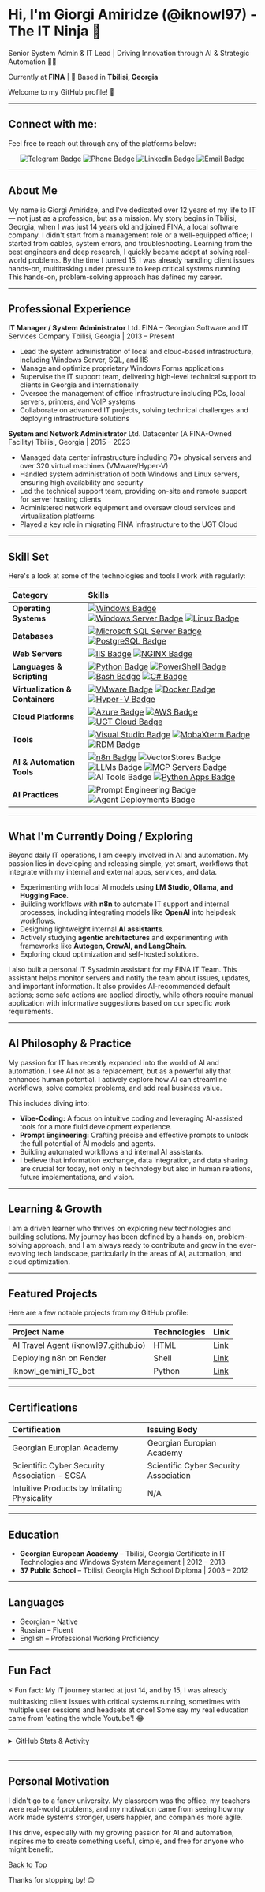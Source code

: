 # Hi, I'm Giorgi Amiridze (@iknowl97) - The IT Ninja 🥷

Senior System Admin & IT Lead | Driving Innovation through AI & Strategic Automation 🤖🚀

Currently at **FINA** | 📍 Based in **Tbilisi, Georgia**

Welcome to my GitHub profile! 👋

---

## Connect with me:

Feel free to reach out through any of the platforms below:

<p align="center">
  <a href="https://t.me/iknowl1" target="_blank"><img src="https://img.shields.io/badge/-iknowl1-afeeee?style=for-the-badge&logo=telegram&logoColor=white" alt="Telegram Badge"/></a>
  <a href="tel:+995577250239"><img src="https://img.shields.io/badge/-+995%20577%2025--02--39-98fb98?style=for-the-badge&logo=whatsapp&logoColor=white" alt="Phone Badge"/></a>
  <a href="https://www.linkedin.com/in/gioamiridze/" target="_blank"><img src="https://img.shields.io/badge/-Giorgi%20Amiridze-a7c7e4?style=for-the-badge&logo=linkedin&logoColor=white" alt="LinkedIn Badge"/></a>
  <a href="mailto:gioamiridze@live.com"><img src="https://img.shields.io/badge/-gioamiridze@live.com-ffb6c1?style=for-the-badge&logo=gmail&logoColor=white" alt="Email Badge"/></a>
</p>

---

## About Me

My name is Giorgi Amiridze, and I've dedicated over 12 years of my life to IT — not just as a profession, but as a mission. My story begins in Tbilisi, Georgia, when I was just 14 years old and joined FINA, a local software company. I didn't start from a management role or a well-equipped office; I started from cables, system errors, and troubleshooting. Learning from the best engineers and deep research, I quickly became adept at solving real-world problems. By the time I turned 15, I was already handling client issues hands-on, multitasking under pressure to keep critical systems running. This hands-on, problem-solving approach has defined my career.

---

## Professional Experience

**IT Manager / System Administrator**
Ltd. FINA – Georgian Software and IT Services Company
Tbilisi, Georgia | 2013 – Present

- Lead the system administration of local and cloud-based infrastructure, including Windows Server, SQL, and IIS
- Manage and optimize proprietary Windows Forms applications
- Supervise the IT support team, delivering high-level technical support to clients in Georgia and internationally
- Oversee the management of office infrastructure including PCs, local servers, printers, and VoIP systems
- Collaborate on advanced IT projects, solving technical challenges and deploying infrastructure solutions

**System and Network Administrator**
Ltd. Datacenter (A FINA-Owned Facility)
Tbilisi, Georgia | 2015 – 2023

- Managed data center infrastructure including 70+ physical servers and over 320 virtual machines (VMware/Hyper-V)
- Handled system administration of both Windows and Linux servers, ensuring high availability and security
- Led the technical support team, providing on-site and remote support for server hosting clients
- Administered network equipment and oversaw cloud services and virtualization platforms
- Played a key role in migrating FINA infrastructure to the UGT Cloud

---

## Skill Set

Here's a look at some of the technologies and tools I work with regularly:

| Category                        | Skills                                                                                                                                                                                                                                                                                                                                                                                                                                                                                                                                                                                                                                                                                                                                                                                                                                                                                                                   |
| :------------------------------ | :----------------------------------------------------------------------------------------------------------------------------------------------------------------------------------------------------------------------------------------------------------------------------------------------------------------------------------------------------------------------------------------------------------------------------------------------------------------------------------------------------------------------------------------------------------------------------------------------------------------------------------------------------------------------------------------------------------------------------------------------------------------------------------------------------------------------------------------------------------------------------------------------------------------------- |
| **Operating Systems**           | <a href="https://www.microsoft.com/en-us/windows/" target="_blank"><img src="https://img.shields.io/badge/-Windows-a7c7e4?style=for-the-badge&logo=windows&logoColor=white" alt="Windows Badge"/></a> <a href="https://docs.microsoft.com/en-us/windows-server/" target="_blank"><img src="https://img.shields.io/badge/-Windows%20Server-a7c7e4?style=for-the-badge&logo=windows%20server&logoColor=white" alt="Windows Server Badge"/></a> <a href="https://www.linux.org/" target="_blank"><img src="https://img.shields.io/badge/-Linux-ffffb3?style=for-the-badge&logo=linux&logoColor=black" alt="Linux Badge"/></a>                                                                                                                                                                                                                                                                                               |
| **Databases**                   | <a href="https://www.microsoft.com/en-us/sql-server/" target="_blank"><img src="https://img.shields.io/badge/-SQL%20Server-ffb6c1?style=for-the-badge&logo=microsoft%20sql%20server&logoColor=white" alt="Microsoft SQL Server Badge"/></a> <a href="https://www.postgresql.org/" target="_blank"><img src="https://img.shields.io/badge/-PostgreSQL-b3ffb3?style=for-the-badge&logo=postgresql&logoColor=white" alt="PostgreSQL Badge"/></a>                                                                                                                                                                                                                                                                                                                                                                                                                                                                            |
| **Web Servers**                 | <a href="https://www.iis.net/" target="_blank"><img src="https://img.shields.io/badge/-IIS-ffffb3?style=for-the-badge&logo=iis&logoColor=black" alt="IIS Badge"/></a> <a href="https://www.nginx.com/" target="_blank"><img src="https://img.shields.io/badge/-NGINX-ffd8b1?style=for-the-badge&logo=nginx&logoColor=white" alt="NGINX Badge"/></a>                                                                                                                                                                                                                                                                                                                                                                                                                                                                                                                                                                      |
| **Languages & Scripting**       | <a href="https://www.python.org/" target="_blank"><img src="https://img.shields.io/badge/-Python-98fb98?style=for-the-badge&logo=python&logoColor=white" alt="Python Badge"/></a> <a href="https://docs.microsoft.com/en-us/powershell/" target="_blank"><img src="https://img.shields.io/badge/-PowerShell-a7c7e4?style=for-the-badge&logo=powershell&logoColor=white" alt="PowerShell Badge"/></a> <a href="https://www.gnu.org/software/bash/" target="_blank"><img src="https://img.shields.io/badge/-Bash-98fb98?style=for-the-badge&logo=gnu-bash&logoColor=white" alt="Bash Badge"/></a> <a href="https://docs.microsoft.com/en-us/dotnet/csharp/" target="_blank"><img src="https://img.shields.io/badge/-C%23-98fb98?style=for-the-badge&logo=c-sharp&logoColor=white" alt="C# Badge"/></a>                                                                                                                     |
| **Virtualization & Containers** | <a href="https://www.vmware.com/" target="_blank"><img src="https://img.shields.io/badge/-VMware-d3b5e5?style=for-the-badge&logo=vmware&logoColor=white" alt="VMware Badge"/></a> <a href="https://www.docker.com/" target="_blank"><img src="https://img.shields.io/badge/-Docker-a7c7e4?style=for-the-badge&logo=docker&logoColor=white" alt="Docker Badge"/></a> <a href="https://learn.microsoft.com/en-us/virtualization/hyper-v-on-windows/" target="_blank"><img src="https://img.shields.io/badge/-Hyper--V-d3b5e5?style=for-the-badge&logo=hyperv&logoColor=white" alt="Hyper-V Badge"/></a>                                                                                                                                                                                                                                                                                                                    |
| **Cloud Platforms**             | <a href="https://azure.microsoft.com/" target="_blank"><img src="https://img.shields.io/badge/-Azure-a7c7e4?style=for-the-badge&logo=microsoft-azure&logoColor=white" alt="Azure Badge"/></a> <a href="https://aws.amazon.com/" target="_blank"><img src="https://img.shields.io/badge/-AWS-ffffb3?style=for-the-badge&logo=amazon-aws&logoColor=black" alt="AWS Badge"/></a> <a href="https://ugtcloud.ge/" target="_blank"><img src="https://img.shields.io/badge/-UGT%20Cloud-d3b5e5?style=for-the-badge&logo=cloud&logoColor=white" alt="UGT Cloud Badge"/></a>                                                                                                                                                                                                                                                                                                                                                      |
| **Tools**                       | <a href="https://visualstudio.microsoft.com/" target="_blank"><img src="https://img.shields.io/badge/-Visual%20Studio-a7c7e4?style=for-the-badge&logo=visual%20studio&logoColor=white" alt="Visual Studio Badge"/></a> <a href="https://mobaxterm.mobatek.net/" target="_blank"><img src="https://img.shields.io/badge/-MobaXterm-a7c7e4?style=for-the-badge&logo=mobaxterm&logoColor=white" alt="MobaXterm Badge"/></a> <a href="https://remotedesktopmanager.com/" target="_blank"><img src="https://img.shields.io/badge/-RDM-d3b5e5?style=for-the-badge&logo=remotedesktopmanager&logoColor=white" alt="RDM Badge"/></a>                                                                                                                                                                                                                                                                                             |
| **AI & Automation Tools**       | <a href="https://n8n.io/" target="_blank"><img src="https://img.shields.io/badge/-n8n-98fb98?style=for-the-badge&logo=n8n&logoColor=white" alt="n8n Badge"/></a> <img src="https://img.shields.io/badge/-VectorStores-ffb6c1?style=for-the-badge&logo=typesense&logoColor=white" alt="VectorStores Badge"/> <img src="https://img.shields.io/badge/-LLMs-ffffb3?style=for-the-badge&logo=openai&logoColor=white" alt="LLMs Badge"/> <img src="https://img.shields.io/badge/-MCP%20Servers-a7c7e4?style=for-the-badge&logo=cloud%20foundry&logoColor=white" alt="MCP Servers Badge"/> <img src="https://img.shields.io/badge/-AI%20Tools-d3b5e5?style=for-the-badge&logo=tensorflow&logoColor=white" alt="AI Tools Badge"/> <a href="https://www.python.org/" target="_blank"><img src="https://img.shields.io/badge/-Python%20Apps-98fb98?style=for-the-badge&logo=python&logoColor=white" alt="Python Apps Badge"/></a> |
| **AI Practices**                | <img src="https://img.shields.io/badge/-Prompt%20Engineering-a7c7e4?style=for-the-badge&logo=deeplearning.ai&logoColor=white" alt="Prompt Engineering Badge"/> <img src="https://img.shields.io/badge/-Agent%20Deployments-d3b5e5?style=for-the-badge&logo=robotframework&logoColor=white" alt="Agent Deployments Badge"/>                                                                                                                                                                                                                                                                                                                                                                                                                                                                                                                                                                                               |

---

## What I'm Currently Doing / Exploring

Beyond daily IT operations, I am deeply involved in AI and automation. My passion lies in developing and releasing simple, yet smart, workflows that integrate with my internal and external apps, services, and data.

- Experimenting with local AI models using **LM Studio, Ollama, and Hugging Face**.
- Building workflows with **n8n** to automate IT support and internal processes, including integrating models like **OpenAI** into helpdesk workflows.
- Designing lightweight internal **AI assistants**.
- Actively studying **agentic architectures** and experimenting with frameworks like **Autogen, CrewAI, and LangChain**.
- Exploring cloud optimization and self-hosted solutions.

I also built a personal IT Sysadmin assistant for my FINA IT Team. This assistant helps monitor servers and notify the team about issues, updates, and important information. It also provides AI-recommended default actions; some safe actions are applied directly, while others require manual application with informative suggestions based on our specific work requirements.

---

## AI Philosophy & Practice

My passion for IT has recently expanded into the world of AI and automation. I see AI not as a replacement, but as a powerful ally that enhances human potential. I actively explore how AI can streamline workflows, solve complex problems, and add real business value.

This includes diving into:

- **Vibe-Coding:** A focus on intuitive coding and leveraging AI-assisted tools for a more fluid development experience.
- **Prompt Engineering:** Crafting precise and effective prompts to unlock the full potential of AI models and agents.
- Building automated workflows and internal AI assistants.
- I believe that information exchange, data integration, and data sharing are crucial for today, not only in technology but also in human relations, future implementations, and vision.

---

## Learning & Growth

I am a driven learner who thrives on exploring new technologies and building solutions. My journey has been defined by a hands-on, problem-solving approach, and I am always ready to contribute and grow in the ever-evolving tech landscape, particularly in the areas of AI, automation, and cloud optimization.

---

## Featured Projects

Here are a few notable projects from my GitHub profile:

| Project Name                         | Technologies | Link                                                     |
| :----------------------------------- | :----------- | :------------------------------------------------------- |
| AI Travel Agent (iknowl97.github.io) | HTML         | [Link](https://iknowl97.github.io/AI-Travel-Agent/)      |
| Deploying n8n on Render              | Shell        | [Link](https://github.com/iknowl97/n8n-render)           |
| iknowl_gemini_TG_bot                 | Python       | [Link](https://github.com/iknowl97/iknowl_gemini_TG_bot) |

---

## Certifications

| Certification                                | Issuing Body                          |
| :------------------------------------------- | :------------------------------------ |
| Georgian Europian Academy                    | Georgian Europian Academy             |
| Scientific Cyber Security Association - SCSA | Scientific Cyber Security Association |
| Intuitive Products by Imitating Physicality  | N/A                                   |

---

## Education

- **Georgian European Academy** – Tbilisi, Georgia
  Certificate in IT Technologies and Windows System Management | 2012 – 2013
- **37 Public School** – Tbilisi, Georgia
  High School Diploma | 2003 – 2012

---

## Languages

- Georgian – Native
- Russian – Fluent
- English – Professional Working Proficiency

---

## Fun Fact

⚡ Fun fact: My IT journey started at just 14, and by 15, I was already multitasking client issues with critical systems running, sometimes with multiple user sessions and headsets at once! Some say my real education came from 'eating the whole Youtube'! 😂

---

<details>
<summary>GitHub Stats & Activity</summary>

<p align="center">
<picture>
  <source srcset="https://github-readme-stats.vercel.app/api?username=iknowl97&show_icons=true&theme=dark" media="(prefers-color-scheme: dark)" />
  <source srcset="https://github-readme-stats.vercel.app/api?username=iknowl97&show_icons=true&theme=transparent" media="(prefers-color-scheme: light), (prefers-color-scheme: no-preference)" />
  <img src="https://github-readme-stats.vercel.app/api?username=iknowl97&show_icons=true&theme=transparent" alt="Giorgi Amiridze's GitHub Stats" />
</picture>

<picture>
  <source srcset="https://github-readme-stats.vercel.app/api/top-langs/?username=iknowl97&layout=compact&langs_count=10&theme=dark" media="(prefers-color-scheme: dark)" />
  <source srcset="https://github-readme-stats.vercel.app/api/top-langs/?username=iknowl97&layout=compact&langs_count=10&theme=transparent" media="(prefers-color-scheme: light), (prefers-color-scheme: no-preference)" />
  <img src="https://github-readme-stats.vercel.app/api/top-langs/?username=iknowl97&layout=compact&langs_count=10&theme=transparent" alt="Top Languages" />
</picture>
</p>

<!-- Profile Views Counter -->
<p align="center">
  <img src="https://komarev.com/ghpvc/?username=iknowl97&label=Profile%20Views&color=0e75b6&style=flat" alt="Profile Views" />
</p>

</details>

<br/>

---

## Personal Motivation

I didn't go to a fancy university. My classroom was the office, my teachers were real-world problems, and my motivation came from seeing how my work made systems stronger, users happier, and companies more agile.

This drive, especially with my growing passion for AI and automation, inspires me to create something useful, simple, and free for anyone who might benefit.

[Back to Top](#hi-im-giorgi-amiridze-iknowl97)

Thanks for stopping by! 😊

